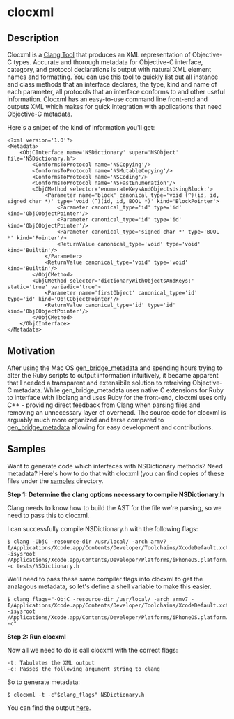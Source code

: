clocxml
===

Description
---
Clocxml is a [Clang Tool](http:/clang.llvm.org/docs/LibTooling.html) that produces an XML representation of Objective-C types. Accurate and thorough metadata for Objective-C interface, category, and protocol declarations is output with natural XML element names and formatting. You can use this tool to quickly list out all instance and class methods that an interface declares, the type, kind and name of each parameter, all protocols that an interface conforms to and other useful information. Clocxml has an easy-to-use command line front-end and outputs XML which makes for quick integration with applications that need Objective-C metadata. 

Here's a snipet of the kind of information you'll get:

```
<?xml version='1.0'?>
<Metadata>
    <ObjCInterface name='NSDictionary' super='NSObject' file='NSDictionary.h'>
        <ConformsToProtocol name='NSCopying'/>
        <ConformsToProtocol name='NSMutableCopying'/>
        <ConformsToProtocol name='NSCoding'/>
        <ConformsToProtocol name='NSFastEnumeration'/>
        <ObjCMethod selector='enumerateKeysAndObjectsUsingBlock:'>
            <Parameter name='block' canonical_type='void (^)(id, id, signed char *)' type='void (^)(id, id, BOOL *)' kind='BlockPointer'>
                <Parameter canonical_type='id' type='id' kind='ObjCObjectPointer'/>
                <Parameter canonical_type='id' type='id' kind='ObjCObjectPointer'/>
                <Parameter canonical_type='signed char *' type='BOOL *' kind='Pointer'/>
                <ReturnValue canonical_type='void' type='void' kind='Builtin'/>
            </Parameter>
            <ReturnValue canonical_type='void' type='void' kind='Builtin'/>
        </ObjCMethod>
        <ObjCMethod selector='dictionaryWithObjectsAndKeys:' static='true' variadic='true'>
            <Parameter name='firstObject' canonical_type='id' type='id' kind='ObjCObjectPointer'/>
            <ReturnValue canonical_type='id' type='id' kind='ObjCObjectPointer'/>
        </ObjCMethod>
    </ObjCInterface>
</Metadata>
```


Motivation
---
After using the Mac OS [gen_bridge_metadata](https:/developer.apple.com/library/mac/documentation/Darwin/Reference/ManPages/man1/gen_bridge_metadata.1.html) and spending hours trying to alter the Ruby scripts to output information intuitively, it became apparent that I needed a transparent and extensibile solution to retreiving Objective-C metadata. While gen_bridge_metadata uses native C extensions for Ruby to interface with libclang and uses Ruby for the front-end, clocxml uses only C++ - providing direct feedback from Clang when parsing files and removing an unnecessary layer of overhead. The source code for clocxml is arguably much more organized and terse compared to [gen_bridge_metadata](https:/github.com/mobiruby/BridgeSupport) allowing for easy development and contributions.

Samples
---
Want to generate code which interfaces with NSDictionary methods? Need metadata? Here's how to do that with clocxml (you can find copies of these files under the [samples](samples) directory.

**Step 1: Determine the clang options necessary to compile NSDictionary.h**

Clang needs to know how to build the AST for the file we're parsing, so we need to pass this to clocxml.

I can successfully compile NSDictionary.h with the following flags:

```
$ clang -ObjC -resource-dir /usr/local/ -arch armv7 -I/Applications/Xcode.app/Contents/Developer/Toolchains/XcodeDefault.xctoolchain/usr/lib/clang/4.2/include/ -isysroot /Applications/Xcode.app/Contents/Developer/Platforms/iPhoneOS.platform/Developer/SDKs/iPhoneOS6.1.sdk -c tests/NSDictionary.h
```

We'll need to pass these same compiler flags into clocxml to get the analagous metadata, so let's define a shell variable to make this easier.

```
$ clang_flags="-ObjC -resource-dir /usr/local/ -arch armv7 -I/Applications/Xcode.app/Contents/Developer/Toolchains/XcodeDefault.xctoolchain/usr/lib/clang/4.2/include/ -isysroot /Applications/Xcode.app/Contents/Developer/Platforms/iPhoneOS.platform/Developer/SDKs/iPhoneOS6.1.sdk -c"
```

**Step 2: Run clocxml**

Now all we need to do is call clocxml with the correct flags:

```
-t: Tabulates the XML output
-c: Passes the following argument string to clang
```

So to generate metadata:

```
$ clocxml -t -c"$clang_flags" NSDictionary.h
```

You can find the output [here](samples/NSDictionary.xml).

